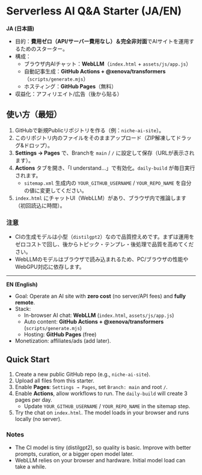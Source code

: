 # Serverless AI Q&A Starter (JA/EN)

**JA (日本語)**  
- 目的：**費用ゼロ（API/サーバー費用なし）＆完全非対面**でAIサイトを運用するためのスターター。  
- 構成：
  - ブラウザ内AIチャット：**WebLLM**（`index.html` + `assets/js/app.js`）
  - 自動記事生成：**GitHub Actions + @xenova/transformers**（`scripts/generate.mjs`）
  - ホスティング：**GitHub Pages**（無料）
- 収益化：アフィリエイト/広告（後から貼る）

## 使い方（最短）
1. GitHubで新規Publicリポジトリを作る（例：`niche-ai-site`）。
2. このリポジトリ内のファイルをそのままアップロード（ZIP解凍してドラッグ&ドロップ）。
3. **Settings → Pages** で、Branchを `main` / `/` に設定して保存（URLが表示されます）。
4. **Actions** タブを開き、「I understand…」で有効化。`daily-build` が毎日実行されます。  
   - `sitemap.xml` 生成内の `YOUR_GITHUB_USERNAME` / `YOUR_REPO_NAME` を自分の値に変更してください。
5. `index.html` にチャットUI（WebLLM）があり、ブラウザ内で推論します（初回読込に時間）。

### 注意
- CIの生成モデルは小型（`distilgpt2`）なので品質控えめです。まずは運用をゼロコストで回し、後からトピック・テンプレ・後処理で品質を高めてください。
- WebLLMのモデルはブラウザで読み込まれるため、PC/ブラウザの性能やWebGPU対応に依存します。

---

**EN (English)**  
- Goal: Operate an AI site with **zero cost** (no server/API fees) and **fully remote**.
- Stack:
  - In-browser AI chat: **WebLLM** (`index.html`, `assets/js/app.js`)
  - Auto content: **GitHub Actions + @xenova/transformers** (`scripts/generate.mjs`)
  - Hosting: **GitHub Pages** (free)
- Monetization: affiliates/ads (add later).

## Quick Start
1. Create a new public GitHub repo (e.g., `niche-ai-site`).
2. Upload all files from this starter.
3. Enable **Pages**: `Settings → Pages`, set `Branch: main` and root `/`.
4. Enable **Actions**, allow workflows to run. The `daily-build` will create 3 pages per day.  
   - Update `YOUR_GITHUB_USERNAME` / `YOUR_REPO_NAME` in the sitemap step.
5. Try the chat on `index.html`. The model loads in your browser and runs locally (no server).

### Notes
- The CI model is tiny (distilgpt2), so quality is basic. Improve with better prompts, curation, or a bigger open model later.
- WebLLM relies on your browser and hardware. Initial model load can take a while.
